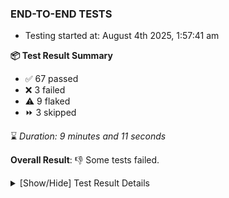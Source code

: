 ### END-TO-END TESTS

- Testing started at: August 4th 2025, 1:57:41 am

**📦 Test Result Summary**

- ✅ 67 passed
- ❌ 3 failed
- ⚠️ 9 flaked
- ⏩ 3 skipped

⌛ _Duration: 9 minutes and 11 seconds_

**Overall Result**: 👎 Some tests failed.



<details>
    <summary>[Show/Hide] Test Result Details</summary>
    <div markdown="1">

| Test | Browser | Test Case | Tags | Result |
| :---: | :---: | :--- | :---: | :---: |
| 1 | chromium-meshery-provider | Add a cluster connection by uploading kubeconfig file |  | ⚠️ |
| 2 | chromium-meshery-provider | Transition to disconnected state and then back to connected state |  | ❌ |
| 3 | chromium-meshery-provider | Transition to ignored state and then back to connected state |  | ➖ |
| 4 | chromium-meshery-provider | Transition to not found state and then back to connected state |  | ➖ |
| 5 | chromium-meshery-provider | Delete Kubernetes cluster connections |  | ➖ |
| 6 | chromium-meshery-provider | Configure Existing Istio adapter through Mesh Adapter URL from Management page | unstable | ⚠️ |
| 7 | chromium-meshery-provider | Connect to Meshery Istio Adapter and configure it |  | ❌ |
| 8 | chromium-meshery-provider | Ping Istio Adapter | unstable | ⚠️ |
| 9 | chromium-local-provider | Configure Existing Istio adapter through Mesh Adapter URL from Management page | unstable | ⚠️ |
| 10 | chromium-local-provider | Connect to Meshery Istio Adapter and configure it |  | ❌ |
| 11 | chromium-local-provider | Ping Istio Adapter | unstable | ⚠️ |

</div>
</details>


<!-- To see the full report, please visit our CI/CD pipeline with reporter. -->